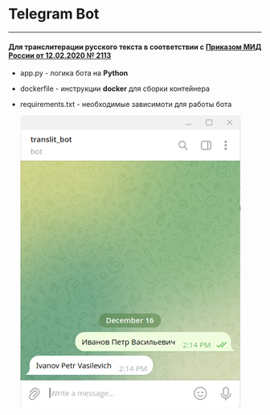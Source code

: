 # Telegram Bot
___
#### Для транслитерации русского текста в соответствии с [Приказом МИД России от 12.02.2020 № 2113](https://www.consultant.ru/document/cons_doc_LAW_360580/9eb761ae644ec1e283b3a50ef232330b924577cb/) 
* app.py - логика бота на **Python**
* dockerfile - инструкции **docker** для сборки контейнера
* requirements.txt - необходимые зависимоти для работы бота
  
  ![Пример](./sample.png)

